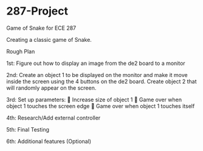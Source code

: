 # 287-Project
Game of Snake for ECE 287

Creating a classic game of Snake.

Rough Plan

1st: Figure out how to display an image from the de2 board to a monitor

2nd: Create an object 1 to be displayed on the monitor and make it move
inside the screen using the 4 buttons on the de2 board. Create object 2
that will randomly appear on the screen.

3rd: Set up parameters:
     Increase size of object 1
     Game over when object 1 touches the screen edge
     Game over when object 1 touches itself
    
4th: Research/Add external controller

5th: Final Testing

6th: Additional features (Optional)

